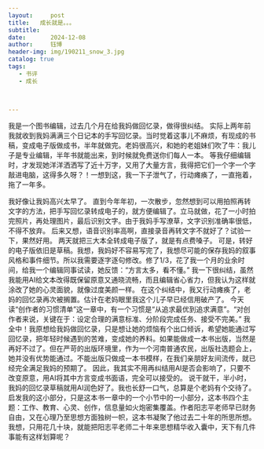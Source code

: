 ```yaml
---
layout:     post
title:   成长就是。。。
subtitle:  
date:       2024-12-08
author:     钰博
header-img: img/190211_snow_3.jpg
catalog: true
tags:
   - 书评
   - 成长
   
   

---
```


我是一个图书编辑，过去几个月在给我妈做回忆录，做得很纠结。
实际上两年前我就收到我妈满满三个日记本的手写回忆录。当时觉着这事儿不麻烦，有现成的书稿，变成电子版做成书，半年就做完。老妈很高兴，和她的老姐妹们吹了牛：我儿子是专业编辑，半年书就能出来，到时候就免费送你们每人一本。
等我仔细编辑时，才发现她洋洋洒洒写了近十万字，又用了大量方言，我得把它们一个字一个字敲进电脑，这得多久呀？！一想到这，我一下子泄气了，行动瘫痪了，一直拖着，拖了一年多。

我好像让我妈高兴太早了。
直到今年年初，一次散步，忽然想到可以用拍照再转文字的方法，把手写回忆录转成电子的，就方便编辑了。立马就做，花了一小时拍完照片，再处理图片，最后识别文字。由于我妈手写潦草，文字识别准确率很低，不得不放弃。
后来又想，语音识别率高啊，直接录音再转文字不就好了？试验一下，果然好用。
两天就把三大本全转成电子版了，就是有点费嗓子。
可是，转好的电子版依旧是草稿。我想，我妈好不容易写完了，我想尽可能的保存我妈的叙事风格和事件细节。所以我需要逐字逐句修改。修了1/3，花了我一个月的业余时间，给我一个编辑同事试读，她反馈：“方言太多，看不懂。”
我一下很纠结，虽然我能用AI给文本改得既保留原意又通晓流畅，而且编辑省心省力，但我认为这样就涂改了她的心灵面貌，就像过度美颜一样。
在这个纠结中，我又行动瘫痪了，老妈的回忆录再次被搁置。估计在老妈眼里我这个儿子早已经信用破产了。
今天读“创作者的习惯清单”这一章中，有一个习惯是“从追求最优到追求满意”。“对创作者来说，关键在于：设定合理的满意标准、分阶段完成任务、接受不完美。”
我全中！我原想给我妈做回忆录，只是想让她的烦恼有个出口倾诉，希望她能通过写回忆录，把年轻时候遇到的苦难，变成她的养料。如果能做成一本书出版，当然是再好不过了。但在严苛的出版环境里，作为一个河南普通农民，出版社选题会上，她并没有优势能通过。不能出版只做成一本书模样，在我们亲朋好友间流传，就已经完全满足我妈的预期了。
因此，我其实不用再纠结用AI是否会影响了，只要不改变原意，用AI将其中方言变成书面语，完全可以接受的。
说干就干，半小时，我妈的回忆录草稿就用AI润色好了。我也长舒一口气，总算是个老妈有个交待了。
启发我的这小部分，只是这本书一章中的一个小节中的一小部分，这本书四个主题：工作、教育、心灵、创作，信息量如火炮密集覆盖。作者阳志平老师早已财务自由，又在心理乃至思想方面独树一帜，这本书凝聚了他过去二十年的所思所想。
我想，只用花几十块，就能把阳志平老师二十年来思想精华收入囊中，天下有几件事能有这样划算呢？
